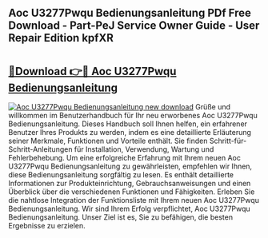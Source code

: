 ## Aoc U3277Pwqu Bedienungsanleitung PDf Free Download - Part-PeJ Service Owner Guide - User Repair Edition kpfXR

# <h2><a href="http://df5pbhf.blite.top/?on=Aoc+U3277Pwqu+Bedienungsanleitung">🔗Download 👉🔴 Aoc U3277Pwqu Bedienungsanleitung</a></h2>

[![Aoc U3277Pwqu Bedienungsanleitung new download](https://i.imgur.com/lujVjoI.png)](http://df5pbhf.blite.top/?on=Aoc+U3277Pwqu+Bedienungsanleitung)
Grüße und willkommen im Benutzerhandbuch für Ihr neu erworbenes Aoc U3277Pwqu Bedienungsanleitung. Dieses Handbuch soll Ihnen helfen, ein erfahrener Benutzer Ihres Produkts zu werden, indem es eine detaillierte Erläuterung seiner Merkmale, Funktionen und Vorteile enthält. Sie finden Schritt-für-Schritt-Anleitungen für Installation, Verwendung, Wartung und Fehlerbehebung. Um eine erfolgreiche Erfahrung mit Ihrem neuen Aoc U3277Pwqu Bedienungsanleitung zu gewährleisten, empfehlen wir Ihnen, diese Bedienungsanleitung sorgfältig zu lesen. Es enthält detaillierte Informationen zur Produkteinrichtung, Gebrauchsanweisungen und einen Überblick über die verschiedenen Funktionen und Fähigkeiten. Erleben Sie die nahtlose Integration der Funktionsliste mit Ihrem neuen Aoc U3277Pwqu Bedienungsanleitung. Wir sind Ihrem Erfolg verpflichtet, Aoc U3277Pwqu Bedienungsanleitung. Unser Ziel ist es, Sie zu befähigen, die besten Ergebnisse zu erzielen.
